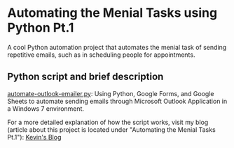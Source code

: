 # Automating the Menial Tasks using Python Pt.1
A cool Python automation project that automates the menial task of sending repetitive emails, such as in scheduling people for appointments.

## Python script and brief description
[automate-outlook-emailer.py](https://github.com/k-chuang/automate-menial-tasks/blob/master/automate-outlook-emailer.py): 
Using Python, Google Forms, and Google Sheets to automate sending emails through Microsoft Outlook Application in a Windows 7 environment.

For a more detailed explanation of how the script works, visit my blog (article about this project is located under "Automating the Menial Tasks Pt.1"): [Kevin's Blog](https://kevinchuangblog.wordpress.com/)
